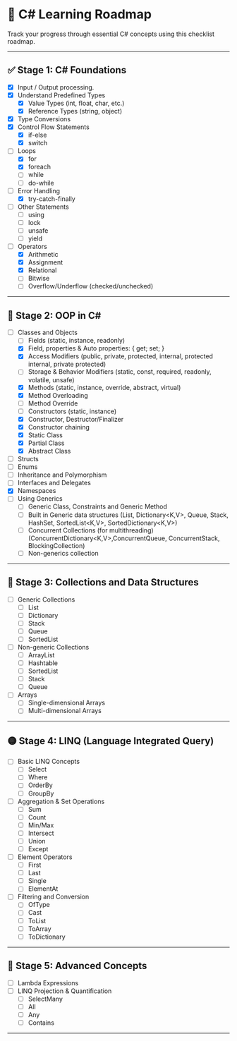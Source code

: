 
# 📘 C# Learning Roadmap

Track your progress through essential C# concepts using this checklist roadmap.

---

## ✅ Stage 1: C# Foundations
- [X]  Input / Output processing.
- [X] Understand Predefined Types
  - [X] Value Types (int, float, char, etc.)
  - [X] Reference Types (string, object)
  
- [X] Type Conversions
- [X] Control Flow Statements
  - [X] if-else
  - [X] switch
- [ ] Loops
  - [X] for
  - [X] foreach
  - [ ] while
  - [ ] do-while
- [ ] Error Handling
  - [X] try-catch-finally
- [ ] Other Statements
  - [ ] using
  - [ ] lock
  - [ ] unsafe
  - [ ] yield
- [ ] Operators
  - [X] Arithmetic
  - [X] Assignment
  - [X] Relational
  - [ ] Bitwise
  - [ ] Overflow/Underflow (checked/unchecked)

---

## 🔷 Stage 2: OOP in C#

- [ ] Classes and Objects
  - [ ] Fields (static, instance, readonly)
  - [X] Field, properties & Auto properties: { get; set; }
  - [X] Access Modifiers (public, private, protected, internal, protected internal, private protected)
  - [ ] Storage & Behavior Modifiers (static, const, required, readonly, volatile, unsafe)
  - [X] Methods (static, instance, override, abstract, virtual)
  - [X] Method Overloading
  - [ ] Method Override
  - [ ] Constructors (static, instance)
  - [X] Constructor, Destructor/Finalizer
  - [X] Constructor chaining
  - [X] Static Class
  - [X] Partial Class
  - [X] Abstract Class
- [ ] Structs
- [ ] Enums
- [ ] Inheritance and Polymorphism
- [ ] Interfaces and Delegates
- [X] Namespaces
- [ ] Using Generics
  - [ ] Generic Class, Constraints and  Generic Method
  - [ ] Built in Generic data structures (List<T>, Dictionary<K,V>, Queue<T>, Stack<T>, HashSet<T>, SortedList<K,V>, SortedDictionary<K,V>)
  - [ ] Concurrent Collections (for multithreading) (ConcurrentDictionary<K,V>,ConcurrentQueue<T>, ConcurrentStack<T>, BlockingCollection<T>)
  - [ ] Non-generics collection

---

## 🔶 Stage 3: Collections and Data Structures

- [ ] Generic Collections
  - [ ] List
  - [ ] Dictionary
  - [ ] Stack
  - [ ] Queue
  - [ ] SortedList
- [ ] Non-generic Collections
  - [ ] ArrayList
  - [ ] Hashtable
  - [ ] SortedList
  - [ ] Stack
  - [ ] Queue
- [ ] Arrays
  - [ ] Single-dimensional Arrays
  - [ ] Multi-dimensional Arrays

---

## 🟡 Stage 4: LINQ (Language Integrated Query)

- [ ] Basic LINQ Concepts
  - [ ] Select
  - [ ] Where
  - [ ] OrderBy
  - [ ] GroupBy
- [ ] Aggregation & Set Operations
  - [ ] Sum
  - [ ] Count
  - [ ] Min/Max
  - [ ] Intersect
  - [ ] Union
  - [ ] Except
- [ ] Element Operators
  - [ ] First
  - [ ] Last
  - [ ] Single
  - [ ] ElementAt
- [ ] Filtering and Conversion
  - [ ] OfType
  - [ ] Cast
  - [ ] ToList
  - [ ] ToArray
  - [ ] ToDictionary

---

## 🔴 Stage 5: Advanced Concepts

- [ ] Lambda Expressions
- [ ] LINQ Projection & Quantification
  - [ ] SelectMany
  - [ ] All
  - [ ] Any
  - [ ] Contains

---
